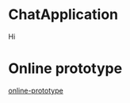 # ChatApplication

Hi


# Online prototype

[online-prototype](http://onlinechatomarcuadrado.ml/#/chat)

